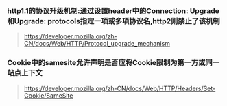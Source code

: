 ### http1.1的协议升级机制:通过设置header中的Connection: Upgrade和Upgrade: protocols指定一项或多项协议名,http2则禁止了该机制

> https://developer.mozilla.org/zh-CN/docs/Web/HTTP/Protocol_upgrade_mechanism

### Cookie中的samesite允许声明是否应将Cookie限制为第一方或同一站点上下文

> https://developer.mozilla.org/zh-CN/docs/Web/HTTP/Headers/Set-Cookie/SameSite

